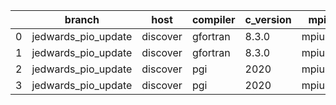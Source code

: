 |    | branch              | host     | compiler   | c_version   | mpi    | m_version   | o_g   | os    | build   | u_pass   | u_fail   | s_pass   | s_fail   | e_pass   | e_fail   |   nuopc_pass |   nuopc_fail | hash                                                                                                       | modified            |
|----|---------------------|----------|------------|-------------|--------|-------------|-------|-------|---------|----------|----------|----------|----------|----------|----------|--------------|--------------|------------------------------------------------------------------------------------------------------------|---------------------|
|  0 | jedwards_pio_update | discover | gfortran   | 8.3.0       | mpiuni | none        | O     | Linux | Fail    | fail     | fail     | fail     | fail     | fail     | fail     |            0 |           50 | [artifacts](https://github.com/esmf-org/esmf-test-artifacts/tree/d75aff1f07914046b1b247bf5ccfffdb89edd016) | 02/23/2022_14:38:06 |
|  1 | jedwards_pio_update | discover | gfortran   | 8.3.0       | mpiuni | none        | g     | Linux | Fail    | fail     | fail     | fail     | fail     | fail     | fail     |            0 |           50 | [artifacts](https://github.com/esmf-org/esmf-test-artifacts/tree/4af3df11a2888e4571085e3ba94fc377e1a1b456) | 02/23/2022_14:38:06 |
|  2 | jedwards_pio_update | discover | pgi        | 2020        | mpiuni | none        | O     | Linux | Fail    | fail     | fail     | fail     | fail     | fail     | fail     |            0 |           50 | [artifacts](https://github.com/esmf-org/esmf-test-artifacts/tree/85ea1c63066ace795097d0ad8b2932df0f838b42) | 02/23/2022_14:38:06 |
|  3 | jedwards_pio_update | discover | pgi        | 2020        | mpiuni | none        | g     | Linux | Fail    | fail     | fail     | fail     | fail     | fail     | fail     |            0 |           50 | [artifacts](https://github.com/esmf-org/esmf-test-artifacts/tree/831862094c690eb08708ad1aa66add7370a75a52) | 02/23/2022_14:38:06 |